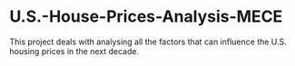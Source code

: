 # U.S.-House-Prices-Analysis-MECE
This project deals with analysing all the factors that can influence the U.S. housing prices in the next decade.
